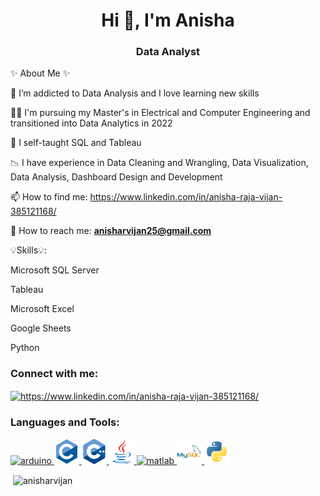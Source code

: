<h1 align="center">Hi 👋, I'm Anisha</h1>
<h3 align="center">Data Analyst</h3>

✨ About Me ✨

👀 I’m addicted to Data Analysis and I love learning new skills

👨‍💻 I'm pursuing my Master's in Electrical and Computer Engineering and transitioned into Data Analytics in 2022

🌱 I self-taught SQL and Tableau

📉 I have experience in Data Cleaning and Wrangling, Data Visualization, Data Analysis, Dashboard Design and Development

📫 How to find me: https://www.linkedin.com/in/anisha-raja-vijan-385121168/ 

💬  How to reach me: **anisharvijan25@gmail.com**

 

💡Skills💡:

Microsoft SQL Server

Tableau

Microsoft Excel

Google Sheets

Python

<h3 align="left">Connect with me:</h3>
<p align="left">
<a href="https://linkedin.com/in/https://www.linkedin.com/in/anisha-raja-vijan-385121168/" target="blank"><img align="center" src="https://raw.githubusercontent.com/rahuldkjain/github-profile-readme-generator/master/src/images/icons/Social/linked-in-alt.svg" alt="https://www.linkedin.com/in/anisha-raja-vijan-385121168/" height="30" width="40" /></a>
</p>

<h3 align="left">Languages and Tools:</h3>
<p align="left"> <a href="https://www.arduino.cc/" target="_blank" rel="noreferrer"> <img src="https://cdn.worldvectorlogo.com/logos/arduino-1.svg" alt="arduino" width="40" height="40"/> </a> <a href="https://www.cprogramming.com/" target="_blank" rel="noreferrer"> <img src="https://raw.githubusercontent.com/devicons/devicon/master/icons/c/c-original.svg" alt="c" width="40" height="40"/> </a> <a href="https://www.w3schools.com/cpp/" target="_blank" rel="noreferrer"> <img src="https://raw.githubusercontent.com/devicons/devicon/master/icons/cplusplus/cplusplus-original.svg" alt="cplusplus" width="40" height="40"/> </a> <a href="https://www.java.com" target="_blank" rel="noreferrer"> <img src="https://raw.githubusercontent.com/devicons/devicon/master/icons/java/java-original.svg" alt="java" width="40" height="40"/> </a> <a href="https://www.mathworks.com/" target="_blank" rel="noreferrer"> <img src="https://upload.wikimedia.org/wikipedia/commons/2/21/Matlab_Logo.png" alt="matlab" width="40" height="40"/> </a> <a href="https://www.mysql.com/" target="_blank" rel="noreferrer"> <img src="https://raw.githubusercontent.com/devicons/devicon/master/icons/mysql/mysql-original-wordmark.svg" alt="mysql" width="40" height="40"/> </a> <a href="https://www.python.org" target="_blank" rel="noreferrer"> <img src="https://raw.githubusercontent.com/devicons/devicon/master/icons/python/python-original.svg" alt="python" width="40" height="40"/> </a> </p>

<p>&nbsp;<img align="center" src="https://github-readme-stats.vercel.app/api?username=anisharvijan&show_icons=true&locale=en" alt="anisharvijan" /></p>

 


